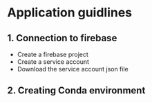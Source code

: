 # Application guidlines

## 1. Connection to firebase
- Create a firebase project
- Create a service account
- Download the service account json file


## 2. Creating Conda environment
